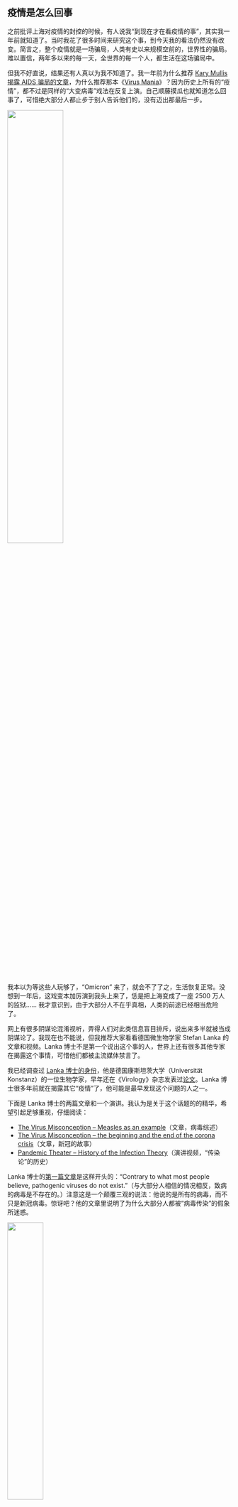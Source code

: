 <div class="inner">
<h2>疫情是怎么回事</h2>
<p>之前批评上海对疫情的封控的时候，有人说我“到现在才在看疫情的事”，其实我一年前就知道了。当时我花了很多时间来研究这个事，到今天我的看法仍然没有改变。简言之，整个疫情就是一场骗局，人类有史以来规模空前的，世界性的骗局。难以置信，两年多以来的每一天，全世界的每一个人，都生活在这场骗局中。</p>
<p>但我不好直说，结果还有人真以为我不知道了。我一年前为什么推荐 <a href="http://www.virusmyth.com/aids/hiv/kmdancing.htm">Kary Mullis 揭露 AIDS 骗局的文章</a>，为什么推荐那本《<a href="https://www.amazon.com/Virus-Mania-Continually-Epidemics-Billion-Dollar/dp/1425114679">Virus Mania</a>》？因为历史上所有的“疫情”，都不过是同样的“大变病毒”戏法在反复上演。自己顺藤摸瓜也就知道怎么回事了，可惜绝大部分人都止步于别人告诉他们的，没有迈出那最后一步。</p>
<p><img src="https://www.yinwang.org/images/hat-trick.jpg" width="50%" /></p>
<p>我本以为等这些人玩够了，“Omicron” 来了，就会不了了之，生活恢复正常。没想到一年后，这戏变本加厉演到我头上来了，恁是把上海变成了一座 2500 万人的监狱…… 我才意识到，由于大部分人不在乎真相，人类的前途已经相当危险了。</p>
<p>网上有很多阴谋论混淆视听，弄得人们对此类信息盲目排斥，说出来多半就被当成阴谋论了。我现在也不能说，但我推荐大家看看德国微生物学家 Stefan Lanka 的文章和视频。Lanka 博士不是第一个说出这个事的人，世界上还有很多其他专家在揭露这个事情，可惜他们都被主流媒体禁言了。</p>
<p>我已经调查过 <a href="https://www.researchgate.net/profile/Stefan-Lanka">Lanka 博士的身份</a>，他是德国康斯坦茨大学（Universität Konstanz）的一位生物学家，早年还在《Virology》杂志发表过<a href="https://www.sciencedirect.com/science/article/abs/pii/S004268228371189X#!">论文</a>。Lanka 博士很多年前就在揭露其它“疫情”了，他可能是最早发现这个问题的人之一。</p>
<p>下面是 Lanka 博士的两篇文章和一个演讲。我认为是关于这个话题的的精华，希望引起足够重视，仔细阅读：</p>
<ul>
<li><a href="https://wissenschafftplus.de/uploads/article/wissenschafftplus-the-virus-misconception-part-1.pdf">The Virus Misconception – Measles as an example</a>（文章，病毒综述）</li>
<li><a href="https://wissenschafftplus.de/uploads/article/wissenschafftplus-the-virus-misconception-part-2.pdf">The Virus Misconception – the beginning and the end of the corona crisis</a>（文章，新冠的故事）</li>
<li><a href="https://odysee.com/@halloftruth:c/dr-stefan-lanka-pandemic-theater-the-history-of-the-infection-theory:7">Pandemic Theater – History of the Infection Theory</a>（演讲视频，“传染论”的历史）</li>
</ul>
<p>Lanka 博士的<a href="https://wissenschafftplus.de/uploads/article/wissenschafftplus-the-virus-misconception-part-1.pdf">第一篇文章</a>是这样开头的：“Contrary to what most people believe, pathogenic viruses do not exist.”（与大部分人相信的情况相反，致病的病毒是不存在的。）注意这是一个颠覆三观的说法：他说的是所有的病毒，而不只是新冠病毒。惊讶吧？他的文章里说明了为什么大部分人都被“病毒传染”的假象所迷惑。</p>
<p><img src="https://www.yinwang.org/images/lanka-text1.jpg" width="40%" /></p>
<p>在后面一节，他写道：“病毒从来没有被真正意义地分离（isolate）出来过，从来没有被完整地照相，按照生物化学的方法解析为一个完整的，独一无二的结构…… 大部分的照片显示的只是电脑模型合成的图片。”</p>
<p><img src="https://www.yinwang.org/images/lanka-text2.jpg" width="56%" /></p>
<p>他指出，病毒学的研究往往缺乏对比实验，所以无法确定因果关系，无法证明“这个病毒导致了这个病”，然而他们却让人们以为结论就是那样。所谓的“病毒基因测序”，也只是拿一些死亡细胞的遗传物质碎片，按照人造的“理论模型”拼起来，中间还可能填充很多人造的数据，并不是现实而完整的病毒基因。所以研究了一百多年，“病毒”这个概念仍然只存在于人们的想象中，从未从真实的病人身上提取并证实病毒的存在。</p>
<p><img src="https://www.yinwang.org/images/lanka-diagram1.jpg" width="70%" /></p>
<p><img src="https://www.yinwang.org/images/lanka-diagram2.jpg" width="70%" /></p>
<p>当然他说的所有这些也不一定就是真的，这就需要读者自己去验证了。反正，我为此是看了很多其他资料的，跟他说的情况基本一致。</p>
<p><a href="https://wissenschafftplus.de/uploads/article/wissenschafftplus-the-virus-misconception-part-2.pdf">第二篇文章</a>，Lanka 博士详细讲述了 COVID-19 相关的内容，包括起因，病毒分离，核酸测试的问题等。问题和第一篇文章指出的类似，但多了很多具体的细节。这个我最好不多说了，自己看看吧。</p>
<p><a href="https://odysee.com/@halloftruth:c/dr-stefan-lanka-pandemic-theater-the-history-of-the-infection-theory:7">第三个视频</a>，Lanka 博士引经据典地指出，从古到今所有的“疫情”都是戏，是用来为政治目的服务的。使用虚假的所谓“科学结论”，错误的数据统计方式，让人们相信“病毒”的存在，制造“疫情爆发”的假象，利用人们的恐惧，打着“保护人民健康”的旗子，就可以为所欲为，比如关闭商业，工厂和交通，剥夺人们的人身自由，制造饥荒，强迫人们接受有毒的药物等。这种事情不是一次两次了，而是几百年来反复上演的剧本。</p>
<p>当然以上这些都不是我自己的发现，它们也可能有误，但 Lanka 博士解释了这一切背后的原理和历史。在参考多位专家的看法之后，我觉得他的说法比较符合我所看到的现实，而且行文清晰，所以我觉得是一个好的出发点。我觉得每个人都应该认真理解他在说什么，采集多方面的信息来核实这些说法，而不是似是而非，道听途说。</p>
<p>这就是 Lanka 博士教给我的最重要的知识，也是我从本次疫情得到的最大收获。要不是 COVID-19 闹得这么大，持续时间如此之长，我还真不会去看这些东西，也许就这样一辈子被骗下去了。真是因祸得福！</p>
<p>当人们还在每天关注病例数，担心自己被传染，着急去打疫苗，被各种谣言和阴谋论迷惑，当美国说病毒是中国造的，中国说病毒是美国造的…… 我这个知道病毒不存在的人，其实一直把这些当成戏在看。</p>
<p>另外还有一个叫 <a href="https://drsambailey.com/">Samantha Bailey</a> 的新西兰医生，做了挺多视频，我觉得讲得很好。她也是《<a href="https://www.amazon.com/Virus-Mania-Continually-Epidemics-Billion-Dollar/dp/1425114679">Virus Mania</a>》的作者之一。这本书是很好的资料，里面的信息都来自一些尊重科学的专家，而不是民科或阴谋论者。它详细揭露了历史上多个类似的病毒骗局，包括 COVID-19，AIDS，猪流感，禽流感，西班牙流感，麻疹，小儿麻痹症，丙肝，宫颈癌，SARS，疯牛病…… 别误解了，虽然这些病可能是存在症状的，但却从未科学地证明过它们是由病毒引起的。它们可能根本就不传染，却被歪曲为传染的，进而制造出“疫情”和恐慌。</p>
<p><img src="https://www.yinwang.org/images/virus-mania.jpg" width="36%" /></p>
<p>当然，持类似观点的专家远远不止他们两个，但他们全都被主流媒体禁言了，连号称“言论自由”的西方媒体都是如此。Twitter，YouTube 等都在大规模地过滤信息，以至于全世界大部分人都被蒙蔽。你明白这是什么性质和规模的事情吗？此类视频都已经被 YouTube 等网站过滤或删除，绝对不会通过社交媒体推送到你面前。如果要查询，最好使用搜索引擎，或者访问 Odysee 等不受言论控制的视频网站。</p>
<p>下面是其他一些我觉得不错的揭露 COVID-19 骗局的资源，这些信息都来自医学家和医生：</p>
<ul>
<li><a href="https://rumble.com/vbui0n-asktheexpert-by-oracle-films.html">AskTheExpert by Oracle Films</a></li>
<li><a href="https://odysee.com/@TruthVault:0/dr.andrew-kaufman-message-freedom-march:2">Andrew Kaufman 在伦敦 Freedom March 的演讲</a></li>
<li><a href="https://www.doctors4covidethics.org/">Doctors for Covid Ethics</a></li>
</ul>
<p>有人觉得这些信息很阴暗，可是知道了这些之后，我的世界观和人生观从此改变了，变得更加安心，更加尊重自然。那么多所谓“威胁全人类的病毒”，原来都是假的。对人类最大的威胁，其实是谎言。人体是大自然的杰作，我们应该使用自然的方式维护它的健康，与自然和谐相处，保护它不被伪科学伤害。</p>
<p>（由于网络言论控制不可预料，本文随时可能消失，请喜欢它的人做好备份。转发请完整拷贝内容，不要只给链接。）</p>
</div>
<!--
<div class="ad-banner" style="margin-top: 5px">
<script async src="//pagead2.googlesyndication.com/pagead/js/adsbygoogle.js"></script>
<ins class="adsbygoogle"
                    style="display:inline-block;width:100%;height:90px"
                    data-ad-client="ca-pub-1331524016319584"
                    data-ad-slot="6657867155"></ins>
<script>(adsbygoogle = window.adsbygoogle || []).push({});</script>
</div>
<script data-ad-client="ca-pub-1331524016319584" async
            src="https://pagead2.googlesyndication.com/pagead/js/adsbygoogle.js">
</script>
        -->
    